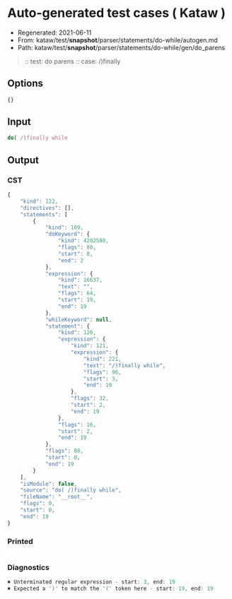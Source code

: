 # Auto-generated test cases ( Kataw )
- Regenerated: 2021-06-11
- From: kataw/test/__snapshot__/parser/statements/do-while/autogen.md
- Path: kataw/test/__snapshot__/parser/statements/do-while/gen/do_parens
> :: test: do parens
> :: case: /)finally
## Options

`````js
{}
`````
## Input

`````js
do( /)finally while
`````
## Output

### CST

```javascript
{
    "kind": 122,
    "directives": [],
    "statements": [
        {
            "kind": 169,
            "doKeyword": {
                "kind": 4202580,
                "flags": 80,
                "start": 0,
                "end": 2
            },
            "expression": {
                "kind": 16637,
                "text": "",
                "flags": 64,
                "start": 19,
                "end": 19
            },
            "whileKeyword": null,
            "statement": {
                "kind": 120,
                "expression": {
                    "kind": 121,
                    "expression": {
                        "kind": 221,
                        "text": "/)finally while",
                        "flags": 96,
                        "start": 3,
                        "end": 19
                    },
                    "flags": 32,
                    "start": 2,
                    "end": 19
                },
                "flags": 16,
                "start": 2,
                "end": 19
            },
            "flags": 80,
            "start": 0,
            "end": 19
        }
    ],
    "isModule": false,
    "source": "do( /)finally while",
    "fileName": "__root__",
    "flags": 0,
    "start": 0,
    "end": 19
}
```

### Printed

```javascript

```

### Diagnostics

```javascript
✖ Unterminated regular expression - start: 3, end: 19
✖ Expected a ')' to match the '(' token here - start: 19, end: 19

```

